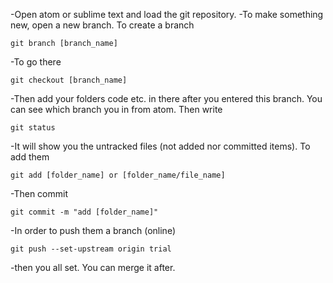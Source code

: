 -Open atom or sublime text and load the git repository.
-To make something new, open a new branch. To create a branch
```
git branch [branch_name]
```
-To go there
```
git checkout [branch_name]
```
-Then add your folders code etc. in there after you entered this branch. You can see which branch you in from atom. Then write
```
git status
```
-It will show you the untracked files (not added nor committed items). To add them
```
git add [folder_name] or [folder_name/file_name]
```
-Then commit
```
git commit -m "add [folder_name]"
```
-In order to push them a branch (online)
```
git push --set-upstream origin trial
```
-then you all set. You can merge it after.
